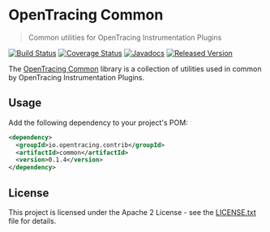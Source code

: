 # OpenTracing Common

> Common utilities for OpenTracing Instrumentation Plugins

[![Build Status](https://travis-ci.org/opentracing-contrib/java-common.svg?branch=master)](https://travis-ci.org/opentracing-contrib/java-common)
[![Coverage Status](https://coveralls.io/repos/github/opentracing-contrib/java-common/badge.svg?branch=master)](https://coveralls.io/github/opentracing-contrib/java-common?branch=master)
[![Javadocs](https://www.javadoc.io/badge/io.opentracing.contrib/common.svg)](https://www.javadoc.io/doc/io.opentracing.contrib/common)
[![Released Version](https://img.shields.io/maven-central/v/io.opentracing.contrib/common.svg)](https://mvnrepository.com/artifact/io.opentracing.contrib/common)

The <ins>OpenTracing Common</ins> library is a collection of utilities used in common by OpenTracing Instrumentation Plugins.

## Usage

Add the following dependency to your project's POM:

```xml
<dependency>
  <groupId>io.opentracing.contrib</groupId>
  <artifactId>common</artifactId>
  <version>0.1.4</version>
</dependency>
```

## License

This project is licensed under the Apache 2 License - see the [LICENSE.txt](LICENSE.txt) file for details.